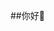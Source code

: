 ##你好👋

<!--
* * Zhou-jun-cheng/Zhou-jun-cheng * *是一个✨_特殊_ ✨存储库，因为它的“README.md ”(此文件)出现在您的GitHub个人资料中。

以下是让你开始的一些想法:

-🔭我目前正在研究python
-🌱我目前正在学习python
-👯我希望能合作关于制作游戏的人(About the people who make games)
-🤔我在寻求帮助制作游戏需要经过哪些步骤(What steps does it take to make a game?)
-📫如何联系我:19922767117
-😄代词:慢慢的
——⚡趣闻:活了20岁
-->
